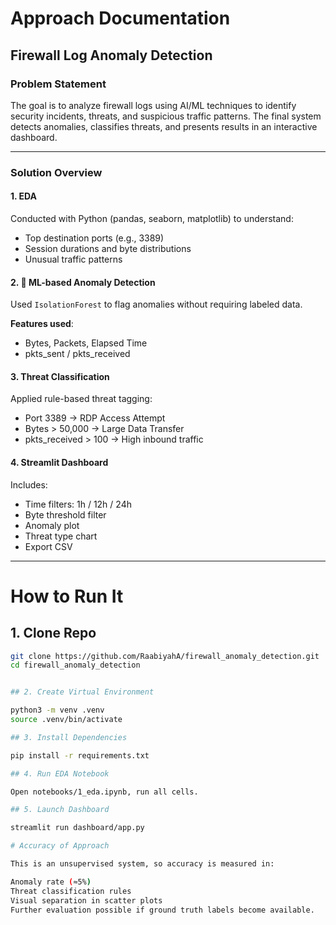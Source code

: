 # Approach Documentation

## Firewall Log Anomaly Detection

### Problem Statement
The goal is to analyze firewall logs using AI/ML techniques to identify security incidents, threats, and suspicious traffic patterns. The final system detects anomalies, classifies threats, and presents results in an interactive dashboard.

---

### Solution Overview

#### 1. EDA
Conducted with Python (pandas, seaborn, matplotlib) to understand:
- Top destination ports (e.g., 3389)
- Session durations and byte distributions
- Unusual traffic patterns

#### 2. 🤖 ML-based Anomaly Detection
Used `IsolationForest` to flag anomalies without requiring labeled data.

**Features used**:
- Bytes, Packets, Elapsed Time
- pkts_sent / pkts_received

#### 3. Threat Classification
Applied rule-based threat tagging:
- Port 3389 → RDP Access Attempt
- Bytes > 50,000 → Large Data Transfer
- pkts_received > 100 → High inbound traffic

#### 4. Streamlit Dashboard
Includes:
- Time filters: 1h / 12h / 24h
- Byte threshold filter
- Anomaly plot
- Threat type chart
- Export CSV

---
# How to Run It

## 1. Clone Repo

```bash
git clone https://github.com/RaabiyahA/firewall_anomaly_detection.git
cd firewall_anomaly_detection


## 2. Create Virtual Environment

python3 -m venv .venv
source .venv/bin/activate

## 3. Install Dependencies

pip install -r requirements.txt

## 4. Run EDA Notebook

Open notebooks/1_eda.ipynb, run all cells.

## 5. Launch Dashboard

streamlit run dashboard/app.py

# Accuracy of Approach

This is an unsupervised system, so accuracy is measured in:

Anomaly rate (≈5%)
Threat classification rules
Visual separation in scatter plots
Further evaluation possible if ground truth labels become available.
